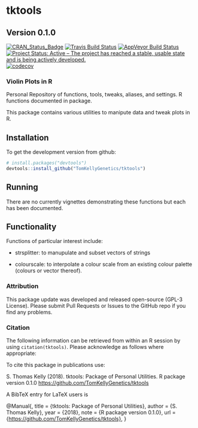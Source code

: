 # tktools

## Version 0.1.0

[![CRAN_Status_Badge](http://www.r-pkg.org/badges/version/tktools)](https://cran.r-project.org/package=tktools)
[![Travis Build Status](https://travis-ci.org/TomKellyGenetics/tktools.svg?branch=master)](https://travis-ci.org/TomKellyGenetics/tktools)
[![AppVeyor Build Status](https://ci.appveyor.com/api/projects/status/github/TomKellyGenetics/vioplot?branch=master&svg=true)](https://ci.appveyor.com/project/TomKellyGenetics/tktools)
[![Project Status: Active – The project has reached a stable, usable state and is being actively developed.](http://www.repostatus.org/badges/latest/active.svg)](http://www.repostatus.org/#active)
[![codecov](https://codecov.io/gh/TomKellyGenetics/tktools/branch/master/graph/badge.svg)](https://codecov.io/gh/TomKellyGenetics/tktools)

### Violin Plots in R

Personal Repository of functions, tools, tweaks, aliases, and settings. R functions documented in package. 

This package contains various utilities to manipute data and tweak plots in R.

## Installation

To get the development version from github:

```R
# install.packages("devtools")
devtools::install_github("TomKellyGenetics/tktools")
```

## Running

There are no currently vignettes demonstrating these functions but each has been documented.

## Functionality

Functions of particular interest include:

- strsplitter: to manupulate and subset vectors of strings

- colourscale: to interpolate a colour scale from an existing colour palette (colours or vector thereof).


### Attribution

This package update was developed and released open-source (GPL-3 License). Please submit Pull Requests or Issues to the GitHub repo if you find any problems.

### Citation

The following information can be retrieved from within an R session by using `citation(tktools)`. Please acknowledge as follows where appropriate:

To cite this package in publications use:

  S. Thomas Kelly (2018). tktools: Package of Personal Utilities. R package version 0.1.0
  https://github.com/TomKellyGenetics/tktools

A BibTeX entry for LaTeX users is

  @Manual{,
    title = {tktools: Package of Personal Utilities},
    author = {S. Thomas Kelly},
    year = {2018},
    note = {R package version 0.1.0},
    url = {https://github.com/TomKellyGenetics/tktools},
  }


